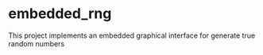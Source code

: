 # embedded_rng
This project implements an embedded graphical interface for generate true random numbers
